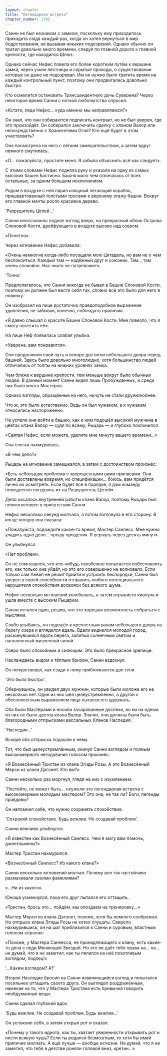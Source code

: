 ```yaml
---
layout: chapter
title: "Легендарная встреча"
chapter_number: 1702
---
```




Санни не был незнаком с замком, поскольку ему приходилось приходить сюда каждый раз, когда он хотел вернуться в мир бодрствования, не вызывая никаких подозрений. Однако обычно он тратил довольно много времени, следуя по главной дороге к главной крепости, где находился Шлюз.

Однако сейчас Нефис повела его более коротким путём к вершине замка, через узкие лестницы и скрытые проходы, о существовании которых он даже не подозревал. Им не нужно было тратить время на каждый контрольный пункт, поэтому они продвигались довольно быстро.

Кто осмелится остановить Трансцендентную дочь Суверена? Через некоторое время Санни с ноткой любопытства спросил:

«Кстати, леди Нефис... куда именно мы направляемся?»

Он знал, что они собираются подписать контракт, но не был уверен, где это произойдёт. Он собирался заключить сделку с кланом Валор или непосредственно с Хранителями Огня? Кто ещё будет в этом участвовать?

Она посмотрела на него с лёгким замешательством, а затем вдруг немного смутилась.

«О... пожалуйста, простите меня. Я забыла объяснить всё как следует».

С этими словами Нефис подняла руку и указала на одну из самых высоких башен Бастиона. Башня мало чем отличалась от всех остальных, за одним большим исключением.

Рядом в воздухе с ней парил изящный летающий корабль, пришвартованный толстыми тросами к верхнему этажу башни. Вокруг его главной мачты росло красивое дерево.

'Разрушитель Цепей...'

Санни неосознанно поднял взгляд вверх, на прекрасный облик Острова Слоновой Кости, дрейфующего в воздухе высоко над озером.

«Понятно».

Через мгновение Нефис добавила:

«Очень немногие когда-либо посещали мою Цитадель, но вам не о чем беспокоиться. Каждый там — надёжный друг и союзник. Там... там очень спокойно. Нас никто не потревожит».

'Точно'.

Предполагалось, что Санни никогда не бывал в Башне Слоновой Кости, поэтому он должен был вести себя так, словно всё это было для него в новинку.

Он изобразил на лице достаточно правдоподобное выражение удивления, не забывая, конечно, соблюдать приличия.

«Я давно слышал о красоте Башни Слоновой Кости. Мне повезло, что я смогу посетить её».

На лице Неф появилась слабая улыбка.

«Уверена, вам понравится».

Они продолжили свой путь и вскоре достигли небольшого двора перед башней. Здесь было довольно многолюдно, хотя большинство людей отличались от толпы на нижних уровнях замка.

Чем ближе к вершине крепости, тем меньше вокруг было обычных людей. В данный момент Санни видел лишь Пробуждённых, и среди них было много Мастеров.

Однако взгляды, обращённые на него, ничуть не стали дружелюбнее.

Что ж, это было естественно. Ведь он был чужаком, а к чужакам относились настороженно.

Не успели они войти в башню, как к ним подошёл высокий мужчина в цветах клана Валор — судя по всему, Рыцарь — и глубоко поклонился.

«Святая Нефис, если можете, уделите мне минуту вашего времени...»

Она слегка нахмурилась.

«В чём дело?»

Рыцарь на мгновение замешкался, а затем с достоинством произнёс:

«Есть небольшая проблема с запрошенными вами припасами. Они были доставлены вовремя, но спецификации... боюсь, вам придётся лично их осмотреть. Если будет всё в порядке, я дам команду немедленно погрузить их на Разрушитель Цепей».

Дело касалось внутренней работы клана Валор, поэтому Рыцарь был немногословен в присутствии Санни.

Нефис несколько секунд молчала, а потом взглянула в его сторону. В конце концов она сказала:

«Пожалуйста, подождите какое-то время, Мастер Санлесс. Мне нужно уладить одно дело... прошу прощения. Я вернусь через десять минут».

Он улыбнулся.

«Нет проблем».

Он не сомневался, что кто-нибудь неизбежно попытается побеспокоить его, как только она уйдёт, но это его совершенно не волновало. Если только сам Анвил не решит прийти и устроить беспорядки, Санни был уверен в своей способности отправить любого потенциального нарушителя спокойствия восвояси без всякого шума.

Нефис несколько мгновений колебалась, а затем отрывисто кивнула и ушла вместе с высоким Рыцарем.

Санни остался один, решив, что это хорошая возможность собраться с мыслями.

Слабо улыбаясь, он подошёл к крепостным валам небольшого двора на берегу озера и вгляделся вдаль. Вдали виднелся молодой город, раскинувшийся вдоль берега, залитый солнечным светом и наполненный жизненной силой.

Озеро было спокойным и сияющим. Это было прекрасное зрелище.

Наслаждаясь видом и тёплым бризом, Санни вздохнул.

Он почувствовал, как сзади к нему приближаются две тени.

'Это было быстро'.

Обернувшись, он увидел двух мужчин, которые были моложе его на несколько лет. Один из них шёл целеустремлённо, а другой с обеспокоенным выражением лица пытался его удержать.

Оба были Мастерами и носили зачарованные доспехи, но ни на одном из них не было цветов клана Валор. Значит, они должны были быть благородными отпрысками вассальных Кланов Наследия.

'Наследия...'

Вскоре оба отпрыска подошли к нему.

Тот, что был целеустремлённым, окинул Санни взглядом и полным высокомерного негодования голосом произнёс:

«Я Вознесённый Тристан из клана Эгиды Розы. А это Вознесённый Мерси из клана Дагонет. Кто вы?»

Санни несколько раз моргнул, глядя на них с изумлением.

'Постойте, не может быть... неужели это легендарная встреча с высокомерным молодым мастером? Это она, не так ли? Боги, легенды правдивы!'

Он напомнил себе, что нужно сохранять спокойствие.

'Сохраняй спокойствие. Будь вежлив. Не создавай проблем'.

Санни вежливо улыбнулся.

«Я известен как Вознесённый Санлесс. Чем я могу вам помочь, джентльмены?»

Мастер Тристан нахмурился.

«Вознесённый Санлесс? Из какого клана?»

Санни несколько мгновений молчал. Почему все так настойчиво размахивали своими фамилиями?

«...Ни из какого».

Юноша усмехнулся, пока его друг пытался его оттащить.

«Тристан, брось это... пойдём, мы опоздаем на тренировку...»

Мастер Мерси из клана Дагонет, похоже, хотя бы немного соображал. Но отпрыск клана Эгиды Розы не хотел слушать. Свирепо нахмурившись, он на шаг приблизился к Санни и суровым, властным голосом спросил:

«Похоже, у Мастера Санлесса, не принадлежащего к клану, есть какие-то дела с леди Меняющей Звездой. Но это не даёт тебе права на... на… не думай, что я не заметил, как ты пялился на неё похотливым взглядом, подлец!»

'...Каким взглядом? А?'

Второе Наследие бросил на Санни извиняющийся взгляд и попытался посильнее оттащить своего друга. Он выглядел раздражённым, намекая на то, что у Мастера Тристана есть привычка говорить необдуманные вещи.

Санни сделал глубокий вдох.

'Будь вежлив. Не создавай проблем. Будь вежлив...'

Он успокоил себя, а затем открыл рот и сказал:

«Почему у такого идиота, как ты, хватает уверенности открывать рот и нести всякую чушь? Если ты родился безмозглым, то хотя бы имей приличие молчать. А ещё лучше — вообще исчезни. Не думай, что я не заметил, что тебя в детстве роняли головой вниз, кретин...»

